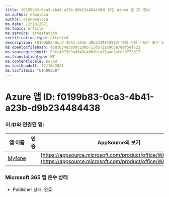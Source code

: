 ```yaml
---
title: f0199b83-0ca3-4b41-a23b-d9b234484438에 대한 Azure 앱 ID 정보
ms.author: elmalova
author: elenamalova
ms.date: 12/10/2021
ms.topic: article
ms.service: attestation
certification_type: attested
description: f0199b83-0ca3-4b41-a23b-d9b234484438에 대해 사용 가능한 모든 보안 및 규정 준수 정보입니다.
ms.openlocfilehash: eb83054a3d09c1deb713d6721c906a7def5ef723
ms.sourcegitcommit: 69fc4973c9ad349e40b9b1a13aae8acec3773b17
ms.translationtype: MT
ms.contentlocale: ko-KR
ms.lasthandoff: 12/10/2021
ms.locfileid: "61409238"
---
```

# <a name="azure-app-id-f0199b83-0ca3-4b41-a23b-d9b234484438"></a>Azure 앱 ID: f0199b83-0ca3-4b41-a23b-d9b234484438


### <a name="apps-associated-with-this-id"></a>이 ID와 연결된 앱:
| **앱 이름** | **인증** | **AppSource의 보기** |
|--------------|---------------|-----------------------|
| [Myfone](https://docs.microsoft.com/microsoft-365-app-certification/forward/WA200000716) |  | [https://appsource.microsoft.com/product/office/WA200000716](https://appsource.microsoft.com/product/office/WA200000716) |

### <a name="microsoft-365-app-compliance-status"></a>Microsoft 365 앱 준수 상태
- Publisher 상태: 완료
